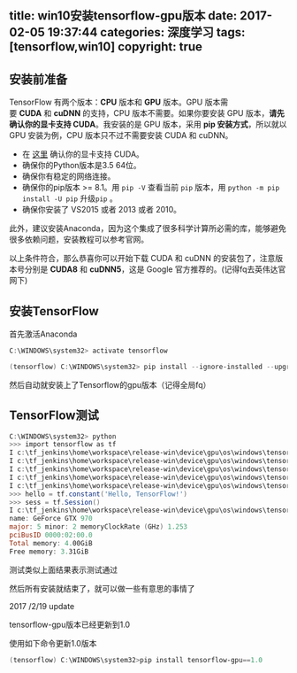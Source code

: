 title: win10安装tensorflow-gpu版本
date: 2017-02-05 19:37:44
categories: 深度学习
tags: [tensorflow,win10]
copyright: true
---

## 安装前准备

TensorFlow 有两个版本：**CPU** 版本和 **GPU** 版本。GPU 版本需要 **CUDA** 和 **cuDNN** 的支持，CPU 版本不需要。如果你要安装 GPU 版本，**请先确认你的显卡支持 CUDA**。我安装的是 GPU 版本，采用 **pip 安装方式**，所以就以 GPU 安装为例，CPU 版本只不过不需要安装 CUDA 和 cuDNN。

- 在 [这里](https://developer.nvidia.com/cuda-gpus) 确认你的显卡支持 CUDA。
- 确保你的Python版本是3.5 64位。
- 确保你有稳定的网络连接。
- 确保你的pip版本 >= 8.1。用 `pip -V` 查看当前 `pip` 版本，用 `python -m pip install -U pip` 升级`pip` 。
- 确保你安装了 VS2015 或者 2013 或者 2010。

此外，建议安装Anaconda，因为这个集成了很多科学计算所必需的库，能够避免很多依赖问题，安装教程可以参考官网。

以上条件符合，那么恭喜你可以开始下载 CUDA 和 cuDNN 的安装包了，注意版本号分别是 **CUDA8** 和 **cuDNN5**，这是 Google 官方推荐的。(记得fq去英伟达官网下)



## 安装TensorFlow

首先激活Anaconda

```powershell
C:\WINDOWS\system32> activate tensorflow

(tensorflow) C:\WINDOWS\system32> pip install --ignore-installed --upgrade https://storage.googleapis.com/tensorflow/windows/gpu/tensorflow_gpu-0.12.0-cp35-cp35m-win_amd64.whl
```

然后自动就安装上了Tensorflow的gpu版本（记得全局fq）

## TensorFlow测试

```powershell
C:\WINDOWS\system32> python
>>> import tensorflow as tf
I c:\tf_jenkins\home\workspace\release-win\device\gpu\os\windows\tensorflow\stream_executor\dso_loader.cc:128] successfully opened CUDA library cublas64_80.dll locally
I c:\tf_jenkins\home\workspace\release-win\device\gpu\os\windows\tensorflow\stream_executor\dso_loader.cc:128] successfully opened CUDA library cudnn64_5.dll locally
I c:\tf_jenkins\home\workspace\release-win\device\gpu\os\windows\tensorflow\stream_executor\dso_loader.cc:128] successfully opened CUDA library cufft64_80.dll locally
I c:\tf_jenkins\home\workspace\release-win\device\gpu\os\windows\tensorflow\stream_executor\dso_loader.cc:128] successfully opened CUDA library nvcuda.dll locally
I c:\tf_jenkins\home\workspace\release-win\device\gpu\os\windows\tensorflow\stream_executor\dso_loader.cc:128] successfully opened CUDA library curand64_80.dll locally
>>> hello = tf.constant('Hello, TensorFlow!')
>>> sess = tf.Session()
I c:\tf_jenkins\home\workspace\release-win\device\gpu\os\windows\tensorflow\core\common_runtime\gpu\gpu_device.cc:885] Found device 0 with properties:
name: GeForce GTX 970
major: 5 minor: 2 memoryClockRate (GHz) 1.253
pciBusID 0000:02:00.0
Total memory: 4.00GiB
Free memory: 3.31GiB
```

测试类似上面结果表示测试通过



然后所有安装就结束了，就可以做一些有意思的事情了



2017 /2/19 update

tensorflow-gpu版本已经更新到1.0

使用如下命令更新1.0版本

```powershell
(tensorflow) C:\WINDOWS\system32>pip install tensorflow-gpu==1.0
```

